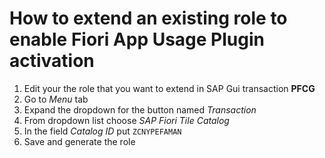 # How to extend an existing role to enable Fiori App Usage Plugin activation

1. Edit your the role that you want to extend in SAP Gui transaction **PFCG**
2. Go to *Menu* tab
3. Expand the dropdown for the button named *Transaction*
4. From dropdown list choose *SAP Fiori Tile Catalog*
5. In the field *Catalog ID* put `ZCNYPEFAMAN`
6. Save and generate the role
